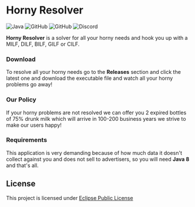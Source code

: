 # Horny Resolver

![Java](https://img.shields.io/badge/java-%23ED8B00.svg?style=for-the-badge&logo=java&logoColor=white)
![GitHub](https://img.shields.io/github/languages/code-size/HyperSkys/Horny-Resolver?color=cyan&label=Size&labelColor=000000&logo=GitHub&style=for-the-badge)
![GitHub](https://img.shields.io/github/license/HyperSkys/Horny-Resolver?color=violet&logo=GitHub&labelColor=000000&style=for-the-badge)
![Discord](https://img.shields.io/discord/898154272636678196?color=5865F2&label=Discord&logo=Discord&labelColor=23272a&style=for-the-badge)

**Horny Resolver** is a solver for all your horny needs and hook you up with a MILF, DILF, BILF, GILF or CILF.

### Download

To resolve all your horny needs go to the **Releases** section and click the latest one and download the executable file and watch all your horny problems go away!

### Our Policy

If your horny problems are not resolved we can offer you 2 expired bottles of 75% drunk milk which will arrive in 100-200 business years we strive to make our users happy!

### Requirements

This application is very demanding because of how much data it doesn't collect against you and does not sell to advertisers, so you will need **Java 8** and that's all.

## License
This project is licensed under [Eclipse Public License](https://github.com/HyperSkys/Horny-Resolver/blob/main/LICENSE)
